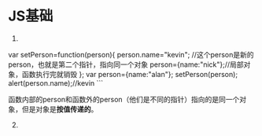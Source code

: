 # JS基础

1.  ```js
   var setPerson=function(person){ 
   	person.name="kevin"; //这个person是新的person，也就是第二个指针，指向同一个对象
       person={name:"nick"};//局部对象，函数执行完就销毁 
   }; 
   var person={name:"alan"};
   setPerson(person); 
   alert(person.name);//kevin
    ```

   函数内部的person和函数外的person（他们是不同的指针）指向的是同一个对象，但是对象是**按值传递的**。

2. 

